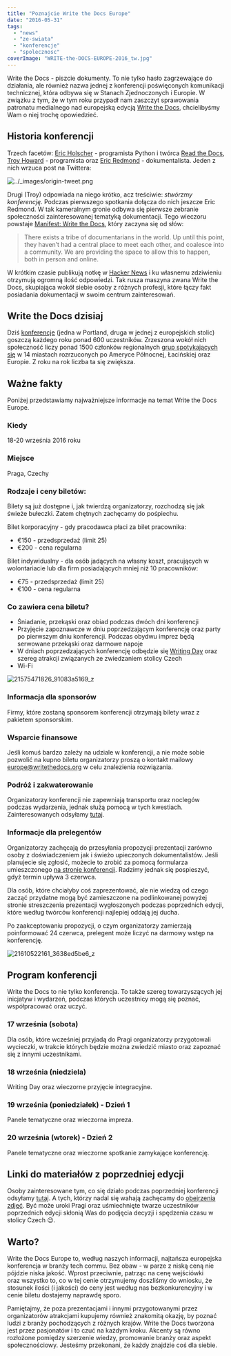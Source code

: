 ```yaml
---
title: "Poznajcie Write the Docs Europe"
date: "2016-05-31"
tags:
  - "news"
  - "ze-swiata"
  - "konferencje"
  - "spolecznosc"
coverImage: "WRITE-the-DOCS-EUROPE-2016_tw.jpg"
---
```


Write the Docs - piszcie dokumenty. To nie tylko hasło zagrzewające do
działania, ale również nazwa jednej z konferencji poświęconych komunikacji
technicznej, która odbywa się w Stanach Zjednoczonych i Europie. W związku z
tym, że w tym roku przypadł nam zaszczyt sprawowania patronatu medialnego nad
europejską edycją [Write the Docs](http://www.writethedocs.org/conf/eu/2016/),
chcielibyśmy Wam o niej trochę opowiedzieć.

## Historia konferencji

Trzech facetów: [Eric Holscher](https://twitter.com/ericholscher) - programista
Python i twórca [Read the Docs](https://readthedocs.org/),
[Troy Howard](https://twitter.com/thoward37) - programista oraz
[Eric Redmond](https://twitter.com/coderoshi) - dokumentalista. Jeden z nich
wrzuca post na Twittera:

![../_images/origin-tweet.png](images/origin-tweet.png)

Drugi (Troy) odpowiada na niego krótko, acz treściwie: _stwórzmy konferencję_.
Podczas pierwszego spotkania dołącza do nich jeszcze Eric Redmond. W tak
kameralnym gronie odbywa się pierwsze zebranie społeczności zainteresowanej
tematyką dokumentacji. Tego wieczoru
powstaje [Manifest: Write the Docs](http://www.writethedocs.org/guide/about/vision/),
który zaczyna się od słów:

> There exists a tribe of documentarians in the world. Up until this point, they
> haven’t had a central place to meet each other, and coalesce into a community.
> We are providing the space to allow this to happen, both in person and online.

W krótkim czasie publikują notkę w
[Hacker News](https://news.ycombinator.com/item?id=5129425) i ku własnemu
zdziwieniu otrzymują ogromną ilość odpowiedzi. Tak rusza maszyna zwana Write the
Docs, skupiająca wokół siebie osoby z różnych profesji, które łączy fakt
posiadania dokumentacji w swoim centrum zainteresowań.

## **Write the Docs dzisiaj**

Dziś [konferencje](http://www.writethedocs.org/conf/) (jedna w Portland, druga w
jednej z europejskich stolic) goszczą każdego roku ponad 600 uczestników.
Zrzeszona wokół nich społeczność liczy ponad 1500 członków
regionalnych [grup spotykających się](http://www.writethedocs.org/meetups/) w 14
miastach rozrzuconych po Ameryce Północnej, Łacińskiej oraz Europie. Z roku na
rok liczba ta się zwiększa.

## Ważne fakty

Poniżej przedstawiamy najważniejsze informacje na temat Write the Docs Europe.

### **Kiedy**

18-20 września 2016 roku

### **Miejsce**

Praga, Czechy

### **Rodzaje i ceny biletów:**

Bilety są już dostępne i, jak twierdzą organizatorzy, rozchodzą się jak świeże
bułeczki. Zatem chętnych zachęcamy do pośpiechu.

Bilet korporacyjny - gdy pracodawca płaci za bilet pracownika:

- €150 - przedsprzedaż (limit 25)
- €200 - cena regularna

Bilet indywidualny - dla osób jadących na własny koszt, pracujących w
wolontariacie lub dla firm posiadających mniej niż 10 pracowników:

- €75 - przedsprzedaż (limit 25)
- €100 - cena regularna

### **Co zawiera cena biletu?**

- Śniadanie, przekąski oraz obiad podczas dwóch dni konferencji
- Przyjęcie zapoznawcze w dniu poprzedzającym konferencję oraz party po
  pierwszym dniu konferencji. Podczas obydwu imprez będą serwowane przekąski
  oraz darmowe napoje
- W dniach poprzedzających konferencję odbędzie się
  [Writing Day](http://www.writethedocs.org/conf/eu/2016/writingday/) oraz
  szereg atrakcji związanych ze zwiedzaniem stolicy Czech
- Wi-Fi

![21575471826_91083a5169_z](images/21575471826_91083a5169_z.jpg)

### **Informacja dla sponsorów**

Firmy, które zostaną sponsorem konferencji otrzymają bilety wraz z pakietem
sponsorskim.

### **Wsparcie finansowe**

Jeśli komuś bardzo zależy na udziale w konferencji, a nie może sobie pozwolić na
kupno biletu organizatorzy proszą o kontakt mailowy
[europe@writethedocs.org](mailto:europe@writethedocs.org) w celu znalezienia
rozwiązania.

### **Podróż i zakwaterowanie**

Organizatorzy konferencji nie zapewniają transportu oraz noclegów podczas
wydarzenia, jednak służą pomocą w tych kwestiach. Zainteresowanych odsyłamy
[tutaj](http://www.writethedocs.org/conf/eu/2016/visiting/#where-to-stay).

### Informacje dla prelegentów

Organizatorzy zachęcają do przesyłania propozycji prezentacji zarówno osoby z
doświadczeniem jak i świeżo upieczonych dokumentalistów. Jeśli planujecie się
zgłosić, możecie to zrobić za pomocą formularza umieszczonego
[na stronie konferencji](http://www.writethedocs.org/conf/eu/2016/cfp/). Radzimy
jednak się pospieszyć, gdyż termin upływa 3 czerwca.

Dla osób, które chciałyby coś zaprezentować, ale nie wiedzą od czego zacząć
przydatne mogą być zamieszczone na podlinkowanej powyżej stronie streszczenia
prezentacji wygłoszonych podczas poprzednich edycji, które według twórców
konferencji najlepiej oddają jej ducha.

Po zaakceptowaniu propozycji, o czym organizatorzy zamierzają poinformować 24
czerwca, prelegent może liczyć na darmowy wstęp na konferencję.

![21610522161_3638ed5be6_z](images/21610522161_3638ed5be6_z.jpg)

## Program konferencji

Write the Docs to nie tylko konferencja. To także szereg towarzyszących jej
inicjatyw i wydarzeń, podczas których uczestnicy mogą się poznać, współpracować
oraz uczyć.

### **17 września (sobota)**

Dla osób, które wcześniej przyjadą do Pragi organizatorzy przygotowali
wycieczki, w trakcie których będzie można zwiedzić miasto oraz zapoznać się z
innymi uczestnikami.

### **18 września (niedziela)**

Writing Day oraz wieczorne przyjęcie integracyjne.

### **19 września (poniedziałek) - Dzień 1**

Panele tematyczne oraz wieczorna impreza.

### **20 września (wtorek) - Dzień 2**

Panele tematyczne oraz wieczorne spotkanie zamykające konferencję.

## Linki do materiałów z poprzedniej edycji

Osoby zainteresowane tym, co się działo podczas poprzedniej konferencji odsyłamy
[tutaj](https://www.youtube.com/playlist?list=PLZAeFn6dfHplFNTsVdBuHk6vPZbsvHtDw).
A tych, którzy nadal się wahają zachęcamy do
[obejrzenia zdjęć](https://www.flickr.com/photos/writethedocs). Być może uroki
Pragi oraz uśmiechnięte twarze uczestników poprzednich edycji skłonią Was do
podjęcia decyzji i spędzenia czasu w stolicy Czech 😉.

## Warto?

Write the Docs Europe to, według naszych informacji, najtańsza europejska
konferencja w branży tech commu. Bez obaw - w parze z niską ceną nie pójdzie
niska jakość. Wprost przeciwnie, patrząc na cenę wejściówki oraz wszystko to, co
w tej cenie otrzymujemy doszliśmy do wniosku, że stosunek ilości (i jakości) do
ceny jest według nas bezkonkurencyjny i w cenie biletu dostajemy naprawdę sporo.

Pamiętajmy, że poza prezentacjami i innymi przygotowanymi przez organizatorów
atrakcjami kupujemy również znakomitą okazję, by poznać ludzi z branży
pochodzących z różnych krajów. Write the Docs tworzona jest przez pasjonatów i
to czuć na każdym kroku. Akcenty są równo rozłożone pomiędzy szerzenie wiedzy,
promowanie branży oraz aspekt społecznościowy. Jesteśmy przekonani, że każdy
znajdzie coś dla siebie.
